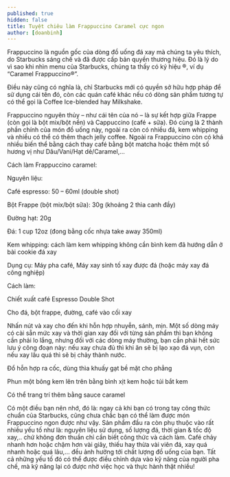 ```yaml
---
published: true
hidden: false
title: Tuyệt chiêu làm Frappuccino Caramel cực ngon
author: [doanbinh] 
---
```



Frappuccino là nguồn gốc của dòng đồ uống đá xay mà chúng ta yêu thích, do Starbucks sáng chế và đã được cấp bản quyền thương hiệu. Đó là lý do vì sao khi nhìn menu của Starbucks, chúng ta thấy có ký hiệu ®, ví dụ  “Caramel Frappuccino®”. 

Điều này cũng có nghĩa là, chỉ Starbucks mới có quyền sở hữu hợp pháp để sử dụng cái tên đó, còn các quán café khác nếu có dòng sản phẩm tương tự có thể gọi là Coffee Ice-blended hay Milkshake.

Frappuccino nguyên thủy – như cái tên của nó – là sự kết hợp giữa Frappe (còn gọi là bột mix/bột nền) và Cappuccino (café + sữa). Đó cùng là 2 thành phần chính của món đồ uống này, ngoài ra còn có nhiều đá, kem whipping và nhiều có thể có thêm thạch jelly coffee. Ngoài ra Frappuccino còn có khá nhiều biến thể bằng cách thay café bằng bột matcha hoặc thêm một số hương vị như Dâu/Vani/Hạt dẻ/Caramel,… 

Cách làm Frappuccino caramel:

Nguyên liệu:

Café espresso: 50 – 60ml (double shot)

Bột Frappe (bột mix/bột sữa): 30g (khoảng 2 thìa canh đầy)

Đường hạt: 20g

Đá: 1 cup 12oz (đong bằng cốc nhựa take away 350ml)

Kem whipping: cách làm kem whipping không cần bình kem đã hướng dẫn ở bài cookie đá xay

Dụng cụ: Máy pha café, Máy xay sinh tố xay được đá (hoặc máy xay đá công nghiệp)

Cách làm:

Chiết xuất café Espresso Double Shot

Cho đá, bột frappe, đường, café vào cối xay

Nhấn nút và xay cho đến khi hỗn hợp nhuyễn, sánh, mịn. Một số dòng máy có cài sẵn mức xay và thời gian xay đối với từng sản phẩm thì bạn không cần phải lo lắng, nhưng đối với các dòng máy thường, bạn cần phải hết sức lưu ý công đoạn này: nếu xay chưa đủ thì khi ăn sẽ bị lạo xạo đá vụn, còn nếu xay lâu quá thì sẽ bị chảy thành nước.

Đổ hỗn hợp ra cốc, dùng thìa khuấy gạt bề mặt cho phẳng

Phun một bông kem lên trên bằng bình xịt kem hoặc túi bắt kem

Có thể trang trí thêm bằng sauce caramel

Có một điều bạn nên nhớ, đó là: ngay cả khi bạn có trong tay công thức chuẩn của Starbucks, cũng chưa chắc bạn có thể làm được món Frappuccino ngon được như vậy. Sản phẩm đầu ra còn phụ thuộc vào rất nhiều yếu tố như là: nguyên liệu sử dụng, số lượng đá, thời gian & tốc độ xay,.. chứ không đơn thuần chỉ cần biết công thức và cách làm. Café chảy nhanh hơn hoặc chậm hơn vài giây, thiếu hay thừa vài viên đá, xay quá nhanh hoặc quá lâu,… đều ảnh hưởng tới chất lượng đồ uống của bạn. Tất cả những yếu tố đó có thể được điều chỉnh dựa vào kỹ năng của người pha chế, mà kỹ năng lại có được nhờ việc học và thực hành thật nhiều!